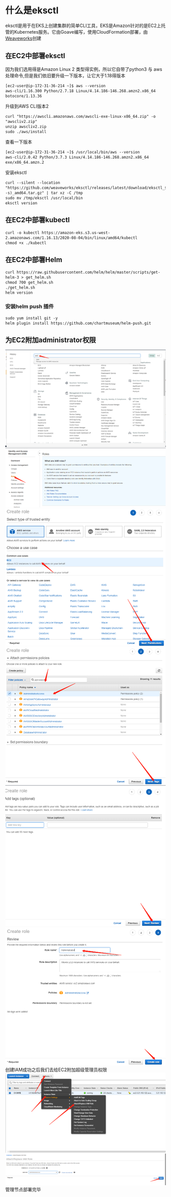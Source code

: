 # 什么是eksctl
eksctl是用于在EKS上创建集群的简单CLI工具，EKS是Amazon针对的是EC2上托管的Kubernetes服务。它由Goave编写，使用CloudFormation部署，由[Weaveworks](https://www.weave.works/)创建

## 在EC2中部署eksctl
因为我们选用得是Amazon Linux 2 类型得实例，所以它自带了python3 与 aws 处理命令,但是我们依旧要升级一下版本，让它大于1.18得版本
```
[ec2-user@ip-172-31-36-214 ~]$ aws --version
aws-cli/1.16.300 Python/2.7.18 Linux/4.14.186-146.268.amzn2.x86_64 botocore/1.13.36
```
升级到AWS CLI版本2
```
curl "https://awscli.amazonaws.com/awscli-exe-linux-x86_64.zip" -o "awscliv2.zip"
unzip awscliv2.zip
sudo ./aws/install
```
查看一下版本
```
[ec2-user@ip-172-31-36-214 ~]$ /usr/local/bin/aws --version
aws-cli/2.0.42 Python/3.7.3 Linux/4.14.186-146.268.amzn2.x86_64 exe/x86_64.amzn.2
```
安装eksctl
```
curl --silent --location "https://github.com/weaveworks/eksctl/releases/latest/download/eksctl_$(uname -s)_amd64.tar.gz" | tar xz -C /tmp
sudo mv /tmp/eksctl /usr/local/bin
eksctl version
```
## 在EC2中部署kubectl
```
curl -o kubectl https://amazon-eks.s3.us-west-2.amazonaws.com/1.16.13/2020-08-04/bin/linux/amd64/kubectl
chmod +x ./kubectl
```
## 在EC2中部署Helm
```
curl https://raw.githubusercontent.com/helm/helm/master/scripts/get-helm-3 > get_helm.sh
chmod 700 get_helm.sh
./get_helm.sh
helm version
```
### 安装helm push 插件
```
sudo yum install git -y
helm plugin install https://github.com/chartmuseum/helm-push.git
```
## 为EC2附加administrator权限
![avatar](图片/2.1.png)
![avatar](图片/2.2.png)
![avatar](图片/2.3.png)
![avatar](图片/2.4.png)
![avatar](图片/2.5.png)
![avatar](图片/2.6.png)
创建IAM成功之后我们去给EC2附加超级管理员权限
![avatar](图片/2.7.png)
![avatar](图片/2.8.png)
管理节点部署完毕